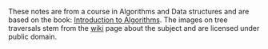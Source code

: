 These notes are from a course in Algorithms and Data structures and are based on the book: [Introduction to Algorithms](https://mitpress.mit.edu/books/introduction-algorithms).
The images on tree traversals stem from the [wiki](https://en.wikipedia.org/wiki/Tree_traversal) page about the subject and are licensed under public domain.
